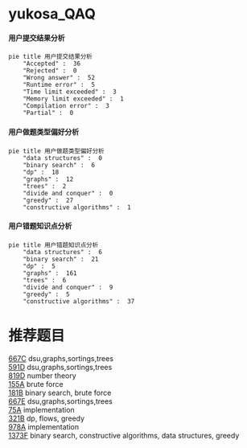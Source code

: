 # yukosa_QAQ

<!-- tabs:start -->



#### **用户提交结果分析**

```mermaid
pie title 用户提交结果分析
    "Accepted" :  36
    "Rejected" :  0
    "Wrong answer" :  52
    "Runtime error" :  5
    "Time limit exceeded" :  3
    "Memory limit exceeded" :  1
    "Compilation error" :  3
    "Partial" :  0
```

#### **用户做题类型偏好分析**

```mermaid
pie title 用户做题类型偏好分析
    "data structures" :  0
    "binary search" :  6
    "dp" :  18
    "graphs" :  12
    "trees" :  2
    "divide and conquer" :  0
    "greedy" :  27
    "constructive algorithms" :  1
```
#### **用户错题知识点分析**

```mermaid
pie title 用户错题知识点分析
    "data structures" :  6
    "binary search" :  21
    "dp" :  5
    "graphs" :  161
    "trees" :  6
    "divide and conquer" :  9
    "greedy" :  5
    "constructive algorithms" :  37
```



<!-- tabs:end -->
# 推荐题目
[667C](https://codeforces.com/contest/667/problem/C)		dsu,graphs,sortings,trees		  
[591D](https://codeforces.com/contest/591/problem/D)		dsu,graphs,sortings,trees		  
[819D](https://codeforces.com/contest/819/problem/D)		number theory		  
[155A](https://codeforces.com/contest/155/problem/A)		brute force		  
[181B](https://codeforces.com/contest/181/problem/B)		binary search,
                        brute force		  
[667E](https://codeforces.com/contest/667/problem/E)		dsu,graphs,sortings,trees		  
[75A](https://codeforces.com/contest/75/problem/A)		implementation		  
[321B](https://codeforces.com/contest/321/problem/B)		dp,
                        flows,
                        greedy		  
[978A](https://codeforces.com/contest/978/problem/A)		implementation		  
[1373F](https://codeforces.com/contest/1373/problem/F)		binary search,
                        constructive algorithms,
                        data structures,
                        greedy		  
